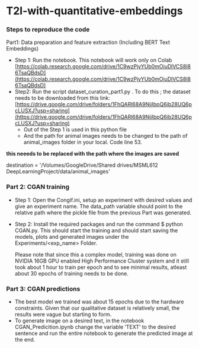 # T2I-with-quantitative-embeddings

### **Steps to reproduce the code**

Part1: Data preparation and feature extraction (Including BERT Text Embeddings)

- Step 1: Run the notebook. This notebook will work only on Colab [https://colab.research.google.com/drive/1C9wzPjyYUb0mOiuDlVCS8l86TsaQBdsD](https://colab.research.google.com/drive/1C9wzPjyYUb0mOiuDlVCS8l86TsaQBdsD)
- Step2: Run the script dataset_curation_part1.py . To do this ; the dataset needs to be downloaded from this link: [https://drive.google.com/drive/folders/1FhQARl68A9NjjIbpQ6ib28UQ6pcLUSXJ?usp=sharing](https://drive.google.com/drive/folders/1FhQARl68A9NjjIbpQ6ib28UQ6pcLUSXJ?usp=sharing)
    - Out of the Step 1 is used in this python file
    - And the path for animal images needs to be changed to the path of animal_images folder in your local. Code line 53.

**this neeeds to be replaced with the path where the images are saved**

destination = '/Volumes/GoogleDrive/Shared drives/MSML612 DeepLearningProject/data/animal_images'

### Part 2: CGAN training

- Step 1: Open the Congif.ini, setup an experiment with desired values and give an experiment name. The data_path variable should point to the relative path where the pickle file from the previous Part was generated.
- Step 2: Install the required packages and run the command $ python CGAN.py. This should start the training and should start saving the models, plots and generated images under the Experiments/<exp_name> Folder.
    
    Please note that since this a complex model, training was done on NVIDIA 16GB GPU enabled High Performance Cluster system and it still took about 1 hour to train per epoch and to see minimal results, atleast about 30 epochs of training needs to be done.
    

### Part 3: CGAN predictions

- The best model we trained was about 15 epochs due to the hardware constraints. Given that our qualitative dataset is relatively small, the results were vague but starting to form.
- To generate image on a desired text, in the notebook CGAN_Predicition.ipynb change the variable ‘TEXT’ to the desired sentence and run the entire notebook to generate the predicted image at the end.

